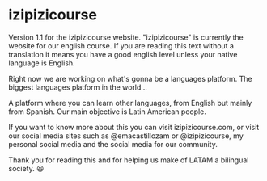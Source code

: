 # izipizicourse

Version 1.1 for the izipizicourse website.
"izipizicourse" is currently the website for our english course.
If you are reading this text without a translation it
means you have a good english level unless your native language is English.

Right now we are working on what's gonna be a languages platform.
The biggest languages platform in the world...

A platform where you can learn other languages,
from English but mainly from Spanish. Our
main objective is Latin American people.

If you want to know more about this you
can visit izipizicourse.com, or visit our
social media sites such as @emacastillozam or
@izipizicourse, my personal social media and
the social media for our community.

Thank you for reading this and for helping us
make of LATAM a bilingual society. 😃
